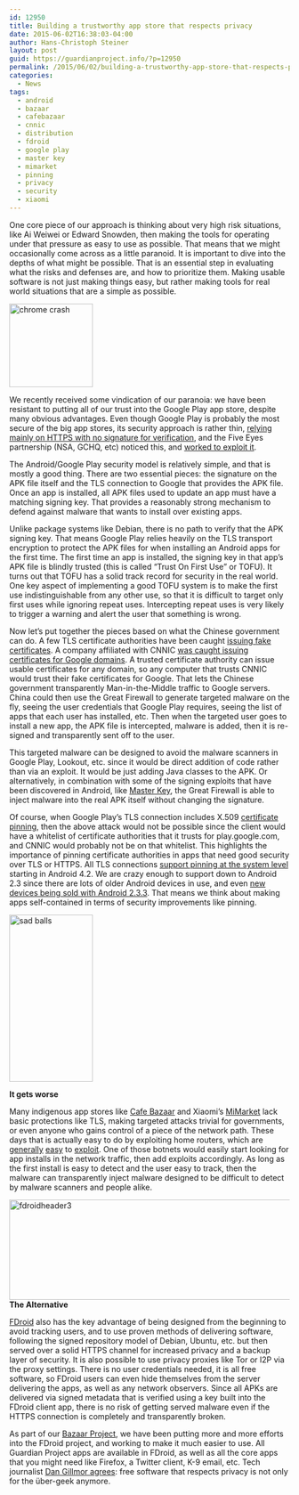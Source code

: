 ```yaml
---
id: 12950
title: Building a trustworthy app store that respects privacy
date: 2015-06-02T16:38:03-04:00
author: Hans-Christoph Steiner
layout: post
guid: https://guardianproject.info/?p=12950
permalink: /2015/06/02/building-a-trustworthy-app-store-that-respects-privacy/
categories:
  - News
tags:
  - android
  - bazaar
  - cafebazaar
  - cnnic
  - distribution
  - fdroid
  - google play
  - master key
  - mimarket
  - pinning
  - privacy
  - security
  - xiaomi
---
```

One core piece of our approach is thinking about very high risk situations, like Ai Weiwei or Edward Snowden, then making the tools for operating under that pressure as easy to use as possible. That means that we might occasionally come across as a little paranoid. It is important to dive into the depths of what might be possible. That is an essential step in evaluating what the risks and defenses are, and how to prioritize them. Making usable software is not just making things easy, but rather making tools for real world situations that are a simple as possible.

[<img src="https://guardianproject.info/wp-content/uploads/2015/06/hrome-crash.png" alt="chrome crash" width="150" height="150" class="alignright size-full wp-image-12966" />](https://guardianproject.info/wp-content/uploads/2015/06/hrome-crash.png)

We recently received some vindication of our paranoia: we have been resistant to putting all of our trust into the Google Play app store, despite many obvious advantages. Even though Google Play is probably the most secure of the big app stores, its security approach is rather thin, <a href="https://jon.oberheide.org/blog/2010/06/28/a-peek-inside-the-gtalkservice-connection/" target="_blank">relying mainly on HTTPS with no signature for verification</a>, and the Five Eyes partnership (NSA, GCHQ, etc) noticed this, and <a href="https://firstlook.org/theintercept/2015/05/21/nsa-five-eyes-google-samsung-app-stores-spyware" target="_blank">worked to exploit it</a>.

The Android/Google Play security model is relatively simple, and that is mostly a good thing. There are two essential pieces: the signature on the APK file itself and the TLS connection to Google that provides the APK file. Once an app is installed, all APK files used to update an app must have a matching signing key. That provides a reasonably strong mechanism to defend against malware that wants to install over existing apps.

Unlike package systems like Debian, there is no path to verify that the APK signing key. That means Google Play relies heavily on the TLS transport encryption to protect the APK files for when installing an Android apps for the first time. The first time an app is installed, the signing key in that app’s APK file is blindly trusted (this is called “Trust On First Use” or TOFU). It turns out that TOFU has a solid track record for security in the real world. One key aspect of implementing a good TOFU system is to make the first use indistinguishable from any other use, so that it is difficult to target only first uses while ignoring repeat uses. Intercepting repeat uses is very likely to trigger a warning and alert the user that something is wrong.

Now let’s put together the pieces based on what the Chinese government can do. A few TLS certificate authorities have been caught <a href="https://arstechnica.com//security/2010/03/govts-certificate-authorities-conspire-to-spy-on-ssl-users/" target="_blank">issuing </a><a href="https://arstechnica.com//security/2011/08/earlier-this-year-an-iranian/" target="_blank">fake</a> <a href="https://arstechnica.com//business/2012/02/critics-slam-ssl-authority-for-minting-cert-used-to-impersonate-sites/" target="_blank">certificates</a>. A company affiliated with CNNIC <a href="https://arstechnica.com/security/2015/04/google-chrome-will-banish-chinese-certificate-authority-for-breach-of-trust/" target="_blank">was caught issuing certificates for Google domains</a>. A trusted certificate authority can issue usable certificates for any domain, so any computer that trusts CNNIC would trust their fake certificates for Google. That lets the Chinese government transparently Man-in-the-Middle traffic to Google servers. China could then use the Great Firewall to generate targeted malware on the fly, seeing the user credentials that Google Play requires, seeing the list of apps that each user has installed, etc. Then when the targeted user goes to install a new app, the APK file is intercepted, malware is added, then it is re-signed and transparently sent off to the user.

This targeted malware can be designed to avoid the malware scanners in Google Play, Lookout, etc. since it would be direct addition of code rather than via an exploit. It would be just adding Java classes to the APK. Or alternatively, in combination with some of the signing exploits that have been discovered in Android, like <a href="http://www.saurik.com/id/19" target="_blank">Master Key</a>, the Great Firewall is able to inject malware into the real APK itself without changing the signature.

Of course, when Google Play’s TLS connection includes X.509 <a href="https://www.owasp.org/index.php/Certificate_and_Public_Key_Pinning" target="_blank">certificate pinning</a>, then the above attack would not be possible since the client would have a whitelist of certificate authorities that it trusts for play.google.com, and CNNIC would probably not be on that whitelist. This highlights the importance of pinning certificate authorities in apps that need good security over TLS or HTTPS. All TLS connections <a href="http://nelenkov.blogspot.com/2012/12/certificate-pinning-in-android-42.html" target="_blank">support pinning at the system level</a> starting in Android 4.2. We are crazy enough to support down to Android 2.3 since there are lots of older Android devices in use, and even <a href="https://arstechnica.com/gadgets/2014/12/android-2-3-gingerbread-four-years-later-the-os-just-wont-die/" target="_blank">new devices being sold with Android 2.3.3</a>. That means we think about making apps self-contained in terms of security improvements like pinning.

[<img src="https://guardianproject.info/wp-content/uploads/2015/06/sadballs-150x300.png" alt="sad balls" width="150" height="300" class="alignright size-medium wp-image-12969" srcset="https://guardianproject.info/wp-content/uploads/2015/06/sadballs-150x300.png 150w, https://guardianproject.info/wp-content/uploads/2015/06/sadballs.png 400w" sizes="(max-width: 150px) 100vw, 150px" />](https://guardianproject.info/wp-content/uploads/2015/06/sadballs.png)

**It gets worse**

Many indigenous app stores like <a href="http://cafebazaar.ir" target="_blank">Cafe Bazaar</a> and Xiaomi’s <a href="http://app.mi.com" target="_blank">MiMarket</a> lack basic protections like TLS, making targeted attacks trivial for governments, or even anyone who gains control of a piece of the network path. These days that is actually easy to do by exploiting home routers, which are <a href="https://arstechnica.com/security/2015/05/researchers-uncover-self-sustaining-botnets-of-poorly-secured-routers/" target="_blank">generally</a> <a href="https://arstechnica.com/security/2015/04/no-patch-for-remote-code-execution-bug-in-d-link-and-trendnet-routers/" target="_blank">easy</a> to <a href="https://arstechnica.com/security/2015/05/the-moose-is-loose-linux-based-worm-turns-routers-into-social-network-bots/" target="_blank">exploit</a>. One of those botnets would easily start looking for app installs in the network traffic, then add exploits accordingly. As long as the first install is easy to detect and the user easy to track, then the malware can transparently inject malware designed to be difficult to detect by malware scanners and people alike.

[<img src="https://guardianproject.info/wp-content/uploads/2013/11/fdroidheader3.png" alt="fdroidheader3" width="720" height="180" class="alignnone size-full wp-image-11906" srcset="https://guardianproject.info/wp-content/uploads/2013/11/fdroidheader3.png 720w, https://guardianproject.info/wp-content/uploads/2013/11/fdroidheader3-300x75.png 300w" sizes="(max-width: 720px) 100vw, 720px" />](https://guardianproject.info/wp-content/uploads/2013/11/fdroidheader3.png)  
**The Alternative**

<a href="https://f-droid.org" target="_blank">FDroid</a> also has the key advantage of being designed from the beginning to avoid tracking users, and to use proven methods of delivering software, following the signed repository model of Debian, Ubuntu, etc. but then served over a solid HTTPS channel for increased privacy and a backup layer of security. It is also possible to use privacy proxies like Tor or I2P via the proxy settings. There is no user credentials needed, it is all free software, so FDroid users can even hide themselves from the server delivering the apps, as well as any network observers. Since all APKs are delivered via signed metadata that is verified using a key built into the FDroid client app, there is no risk of getting served malware even if the HTTPS connection is completely and transparently broken.

As part of our <a href="https://dev.guardianproject.info/project/bazaar/wiki" target="_blank">Bazaar Project</a>, we have been putting more and more efforts into the FDroid project, and working to make it much easier to use. All Guardian Project apps are available in FDroid, as well as all the core apps that you might need like Firefox, a Twitter client, K-9 email, etc. Tech journalist <a href="https://medium.com/backchannel/why-i-m-saying-goodbye-to-apple-google-and-microsoft-78af12071bd" target="_blank">Dan Gillmor agrees</a>: free software that respects privacy is not only for the über-geek anymore.